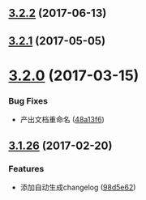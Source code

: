 <a name="3.2.2"></a>
## [3.2.2](https://github.com/iuap-design/compox-util/compare/v3.2.1...v3.2.2) (2017-06-13)



<a name="3.2.1"></a>
## [3.2.1](https://github.com/iuap-design/compox-util/compare/v3.2.0...v3.2.1) (2017-05-05)



<a name="3.2.0"></a>
# [3.2.0](https://github.com/iuap-design/compox-util/compare/v3.1.26...v3.2.0) (2017-03-15)


### Bug Fixes

* 产出文档重命名 ([48a13f6](https://github.com/iuap-design/compox-util/commit/48a13f6))



<a name="3.1.26"></a>
## [3.1.26](https://github.com/iuap-design/compox-util/compare/98d5e62...v3.1.26) (2017-02-20)


### Features

* 添加自动生成changelog ([98d5e62](https://github.com/iuap-design/compox-util/commit/98d5e62))



